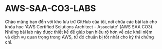 # AWS-SAA-CO3-LABS
Chào mừng bạn đến với kho lưu trữ GitHub của tôi, nơi chứa các bài lab cho khóa học 'AWS Certified Solutions Architect - Associate' (AWS SAA CO3). Những bài lab này được thiết kế để giúp bạn hiểu rõ hơn về các khái niệm và dịch vụ quan trọng trong AWS, từ đó chuẩn bị tốt nhất cho kỳ thi chứng chỉ.
